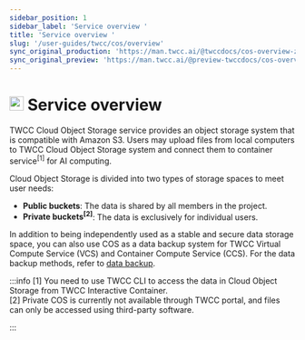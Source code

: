 ```yaml
---
sidebar_position: 1
sidebar_label: 'Service overview '
title: 'Service overview '
slug: '/user-guides/twcc/cos/overview'
sync_original_production: 'https://man.twcc.ai/@twccdocs/cos-overview-zh' 
sync_original_preview: 'https://man.twcc.ai/@preview-twccdocs/cos-overview-zh'
---
```



# <img src="https://cos.twcc.ai/SYS-MANUAL/uploads/upload_a798c7edb1b5032ecf92265a3150a7ec.png" width="25" height="25"/> Service overview 

TWCC Cloud Object Storage service provides an object storage system that is compatible with Amazon S3. Users may upload files from local computers to TWCC Cloud Object Storage system and connect them to container service<sup>[1]</sup> for AI computing.



Cloud Object Storage is divided into two types of storage spaces to meet user needs:
- **Public buckets**: The data is shared by all members in the project.
- **Private buckets<sup>[2]</sup>**: The data is exclusively for individual users.

In addition to being independently used as a stable and secure data storage space, you can also use COS as a data backup system for TWCC Virtual Compute Service (VCS) and Container Compute Service (CCS). For the data backup methods, refer to [data backup](https://man.twcc.ai/@twccdocs/cosbackup-en).





:::info
[1] You need to use TWCC CLI to access the data in Cloud Object Storage from TWCC Interactive Container.<br/>
[2] Private COS is currently not available through TWCC portal, and files can only be accessed using third-party software.


<!-- - 一般檔案管理 (上傳/下載/Metadata搜尋/設定通知)，可直接透過 TWCC 入口網站操作，參見以下說明。 -->

:::